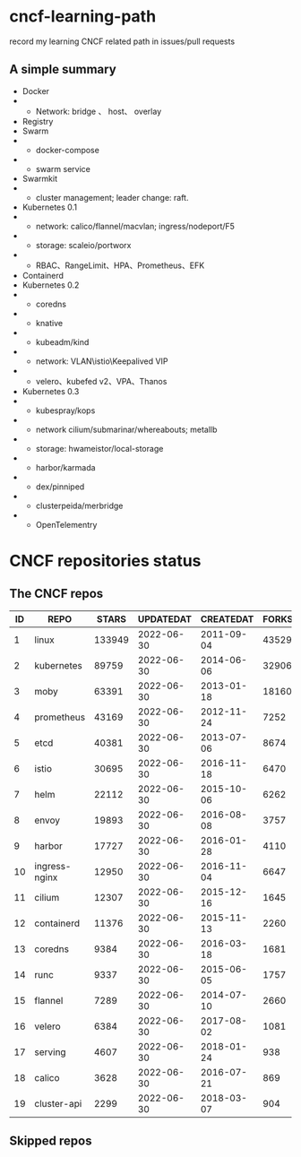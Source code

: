# cncf-learning-path
record my learning CNCF related path in issues/pull requests

## A simple summary
- Docker
- - Network: bridge 、 host、 overlay
- Registry
- Swarm
- - docker-compose
- - swarm service
- Swarmkit
- - cluster management; leader change: raft.
- Kubernetes 0.1
- - network: calico/flannel/macvlan; ingress/nodeport/F5
- - storage: scaleio/portworx
- - RBAC、RangeLimit、HPA、Prometheus、EFK
- Containerd
- Kubernetes 0.2
- - coredns
- - knative
- - kubeadm/kind
- - network: VLAN\istio\Keepalived VIP
- - velero、kubefed v2、VPA、Thanos
- Kubernetes 0.3
- - kubespray/kops
- - network cilium/submarinar/whereabouts; metallb
- - storage: hwameistor/local-storage
- - harbor/karmada
- - dex/pinniped
- - clusterpeida/merbridge
- - OpenTelementry

# CNCF repositories status
<!--START_SECTION:github_repos-->
## The CNCF repos
| ID |     REPO      | STARS  | UPDATEDAT  | CREATEDAT  | FORKSCOUNT |
|----|---------------|--------|------------|------------|------------|
|  1 | linux         | 133949 | 2022-06-30 | 2011-09-04 |      43529 |
|  2 | kubernetes    |  89759 | 2022-06-30 | 2014-06-06 |      32906 |
|  3 | moby          |  63391 | 2022-06-30 | 2013-01-18 |      18160 |
|  4 | prometheus    |  43169 | 2022-06-30 | 2012-11-24 |       7252 |
|  5 | etcd          |  40381 | 2022-06-30 | 2013-07-06 |       8674 |
|  6 | istio         |  30695 | 2022-06-30 | 2016-11-18 |       6470 |
|  7 | helm          |  22112 | 2022-06-30 | 2015-10-06 |       6262 |
|  8 | envoy         |  19893 | 2022-06-30 | 2016-08-08 |       3757 |
|  9 | harbor        |  17727 | 2022-06-30 | 2016-01-28 |       4110 |
| 10 | ingress-nginx |  12950 | 2022-06-30 | 2016-11-04 |       6647 |
| 11 | cilium        |  12307 | 2022-06-30 | 2015-12-16 |       1645 |
| 12 | containerd    |  11376 | 2022-06-30 | 2015-11-13 |       2260 |
| 13 | coredns       |   9384 | 2022-06-30 | 2016-03-18 |       1681 |
| 14 | runc          |   9337 | 2022-06-30 | 2015-06-05 |       1757 |
| 15 | flannel       |   7289 | 2022-06-30 | 2014-07-10 |       2660 |
| 16 | velero        |   6384 | 2022-06-30 | 2017-08-02 |       1081 |
| 17 | serving       |   4607 | 2022-06-30 | 2018-01-24 |        938 |
| 18 | calico        |   3628 | 2022-06-30 | 2016-07-21 |        869 |
| 19 | cluster-api   |   2299 | 2022-06-30 | 2018-03-07 |        904 |



## Skipped repos
<!--END_SECTION:github_repos-->
